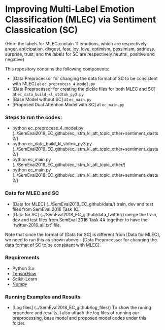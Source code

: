 # Improving Multi-Label Emotion Classification (MLEC) via Sentiment Classication (SC)

(Here the labels for MLEC contain 11 emotions, which are respectively anger, anticipation, disgust, fear, joy, love, optimism, pessimism, sadness, surprise, trust;
and the labels for SC are respectively neutral, positive and negative)

This repository contains the following components:
[](../SemEval2018_EC_github/)

- [Data Preprocessor for changing the data format of SC to be consistent with MLEC] at `ec_preprocess_4_model.py`
- [Data Preprocessor for creating the pickle files for both MLEC and SC] at `ec_data_build_kl_stdtok_py3.py`
- [Base Model without SC] at `ec_main.py`
- [Proposed Dual Attention Model with SC] at `ec_main.py`


### Steps to run the codes:
- python ec_preprocess_4_model.py (../SemEval2018_EC_github/ec_lstm_kl_att_topic_other+sentiment_dasts2/)
- python ec_data_build_kl_stdtok_py3.py (../SemEval2018_EC_github/ec_lstm_kl_att_topic_other+sentiment_dasts2/)
- python ec_main.py (../SemEval2018_EC_github/ec_lstm_kl_att_topic_other/)
- python ec_main.py (../SemEval2018_EC_github/ec_lstm_kl_att_topic_other+sentiment_dasts2/)

### Data for MLEC and SC
- [Data for MLEC] (../SemEval2018_EC_github/data/) train, dev and test files from SemEval 2018 Task 1C.
- [Data for SC] (../SemEval2018_EC_github/data_twitter/) merge the train, dev and test files from SemEval 2016 Task 4A together to have the 'twitter-2016_all.txt' file.

Note that since the format of [Data for SC] is different from [Data for MLEC], we need to run this as shown above - [Data Preprocessor for changing the data format of SC to be consistent with MLEC].


### Requirements

- Python 3.x
- [TensorFlow](https://www.tensorflow.org)
- [Scikit-Learn](http://scikit-learn.org/stable/index.html)
- [Numpy](http://www.numpy.org/)

### Running Examples and Results

- [Log files] (../SemEval2018_EC_github/log_files/) To show the runing procedure and results, I also attach the log files of running our preprocessing, base model and proposed model codes under this folder.

